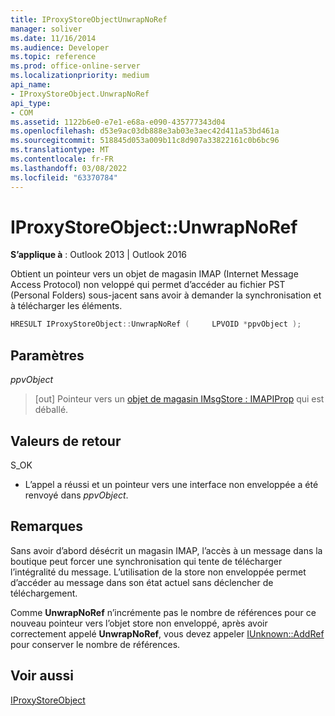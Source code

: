 ```yaml
---
title: IProxyStoreObjectUnwrapNoRef
manager: soliver
ms.date: 11/16/2014
ms.audience: Developer
ms.topic: reference
ms.prod: office-online-server
ms.localizationpriority: medium
api_name:
- IProxyStoreObject.UnwrapNoRef
api_type:
- COM
ms.assetid: 1122b6e0-e7e1-e68a-e090-435777343d04
ms.openlocfilehash: d53e9ac03db888e3ab03e3aec42d411a53bd461a
ms.sourcegitcommit: 518845d053a009b11c8d907a33822161c0b6bc96
ms.translationtype: MT
ms.contentlocale: fr-FR
ms.lasthandoff: 03/08/2022
ms.locfileid: "63370784"
---
```

# <a name="iproxystoreobjectunwrapnoref"></a>IProxyStoreObject::UnwrapNoRef

  
  
**S’applique à** : Outlook 2013 | Outlook 2016 
  
Obtient un pointeur vers un objet de magasin IMAP (Internet Message Access Protocol) non veloppé qui permet d’accéder au fichier PST (Personal Folders) sous-jacent sans avoir à demander la synchronisation et à télécharger les éléments.
  
```cpp
HRESULT IProxyStoreObject::UnwrapNoRef (     LPVOID *ppvObject ); 
```

## <a name="parameters"></a>Paramètres

 _ppvObject_
  
> [out] Pointeur vers un [objet de magasin IMsgStore : IMAPIProp](imsgstoreimapiprop.md) qui est déballé. 
    
## <a name="return-values"></a>Valeurs de retour

S_OK
  
- L’appel a réussi et un pointeur vers une interface non enveloppée a été renvoyé dans  _ppvObject_.
    
## <a name="remarks"></a>Remarques

Sans avoir d’abord désécrit un magasin IMAP, l’accès à un message dans la boutique peut forcer une synchronisation qui tente de télécharger l’intégralité du message. L’utilisation de la store non enveloppée permet d’accéder au message dans son état actuel sans déclencher de téléchargement.
  
Comme **UnwrapNoRef** n’incrémente pas le nombre de références pour ce nouveau pointeur vers l’objet store non enveloppé, après avoir correctement appelé **UnwrapNoRef**, vous devez appeler [IUnknown::AddRef](https://msdn.microsoft.com/library/ms691379%28v=VS.85%29.aspx) pour conserver le nombre de références. 
  
## <a name="see-also"></a>Voir aussi



[IProxyStoreObject](iproxystoreobject.md)

